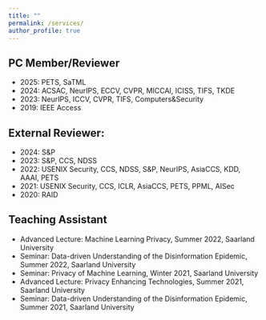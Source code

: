 ```yaml
---
title: ""
permalink: /services/
author_profile: true
---
```


## PC Member/Reviewer
- 2025: PETS, SaTML
- 2024: ACSAC, NeurIPS, ECCV, CVPR, MICCAI, ICISS, TIFS, TKDE
- 2023: NeurIPS, ICCV, CVPR, TIFS, Computers&Security
- 2019: IEEE Access

## External Reviewer: 
- 2024: S&P
- 2023: S&P, CCS, NDSS
- 2022: USENIX Security, CCS, NDSS, S&P, NeurIPS, AsiaCCS, KDD, AAAI, PETS
- 2021: USENIX Security, CCS, ICLR, AsiaCCS, PETS, PPML, AISec
- 2020: RAID

## Teaching Assistant
- Advanced Lecture: Machine Learning Privacy, Summer 2022, Saarland University
- Seminar: Data-driven Understanding of the Disinformation Epidemic, Summer 2022, Saarland University
- Seminar: Privacy of Machine Learning, Winter 2021, Saarland University
- Advanced Lecture: Privacy Enhancing Technologies, Summer 2021, Saarland University
- Seminar: Data-driven Understanding of the Disinformation Epidemic, Summer 2021, Saarland University